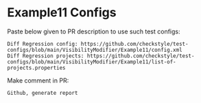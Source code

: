 # Example11 Configs
Paste below given to PR description to use such test configs:
```
Diff Regression config: https://github.com/checkstyle/test-configs/blob/main/VisibilityModifier/Example11/config.xml
Diff Regression projects: https://github.com/checkstyle/test-configs/blob/main/VisibilityModifier/Example11/list-of-projects.properties
```
Make comment in PR:
```
Github, generate report
```
